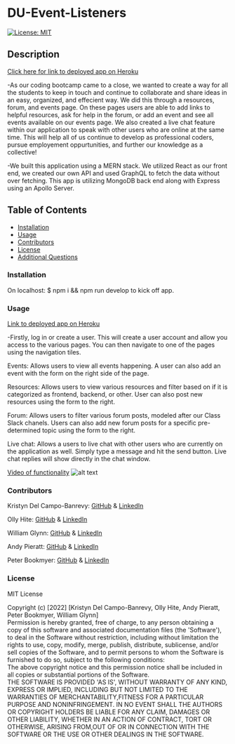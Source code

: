 # DU-Event-Listeners

[![License: MIT](https://img.shields.io/badge/License-MIT-yellow.svg)](https://opensource.org/licenses/MIT)

## Description

[Click here for link to deployed app on Heroku](https://du-event-listeners.herokuapp.com/)

-As our coding bootcamp came to a close, we wanted to create a way for all the students to keep in touch and continue to collaborate and share ideas in an easy, organized, and effecient way. We did this through a resources, forum, and events page. On these pages users are able to add links to helpful resources, ask for help in the forum, or add an event and see all events available on our events page. We also created a live chat feature within our application to speak with other users who are online at the same time. This will help all of us continue to develop as professional coders, pursue employement oppurtunities, and further our knowledge as a collective!

-We built this application using a MERN stack. We utilized React as our front end, we created our own API and used GraphQL to fetch the data without over fetching. This app is utilizing MongoDB back end along with Express using an Apollo Server.

## Table of Contents

- [Installation](#installation)
- [Usage](#usage)
- [Contributors](#contributors)
- [License](#license)
- [Additional Questions](#additional-questions)

### Installation

On localhost: $ npm i && npm run develop to kick off app.

### Usage

[Link to deployed app on Heroku](https://du-event-listeners.herokuapp.com/)

-Firstly, log in or create a user. This will create a user account and allow you access to the various pages. You can then navigate to one of the pages using the navigation tiles.

Events: Allows users to view all events happening. A user can also add an event with the form on the right side of the page.

Resources: Allows users to view various resources and filter based on if it is categorized as frontend, backend, or other. User can also post new resources using the form to the right.

Forum: Allows users to filter various forum posts, modeled after our Class Slack chanels. Users can also add new forum posts for a specific pre-determined topic using the form to the right.

Live chat: Allows a users to live chat with other users who are currently on the application as well. Simply type a message and hit the send button. Live chat replies will show directly in the chat window.

[Video of functionality](https://drive.google.com/file/d/1aM03f2XXqSeHzVfESaw7nIeB9Jc0qvVP/view)
![alt text](assets/Event-Listeners.gif)

### Contributors

Kristyn Del Campo-Banrevy: [GitHub](https://github.com/MinnieAkuma199) & [LinkedIn](https://www.linkedin.com/in/kristyn-del-campo-banrevy-8060b2197/)

Olly Hite: [GitHub](https://github.com/ollyhite) & [LinkedIn](https://www.linkedin.com/in/pei-yun-hite-29a3b49a/)

William Glynn: [GitHub](https://github.com/ruxpin86) & [LinkedIn](https://www.linkedin.com/in/william-ted-glynn-71b269125)

Andy Pieratt: [GitHub](https://github.com/andypieratt) & [LinkedIn](https://www.linkedin.com/in/andrew-pieratt/)

Peter Bookmyer: [GitHub](https://github.com/PeterBookmyer) & [LinkedIn](https://www.linkedin.com/in/peter-bookmyer-60a77144/)

### License

MIT License

Copyright (c) [2022] [Kristyn Del Campo-Banrevy, Olly Hite, Andy Pieratt, Peter Bookmyer, William Glynn]<br /> Permission is hereby granted, free of charge, to any person obtaining a copy of this software and associated documentation files (the 'Software'), to deal in the Software without restriction, including without limitation the rights to use, copy, modify, merge, publish, distribute, sublicense, and/or sell copies of the Software, and to permit persons to whom the Software is furnished to do so, subject to the following conditions:<br />The above copyright notice and this permission notice shall be included in all copies or substantial portions of the Software.<br />THE SOFTWARE IS PROVIDED 'AS IS', WITHOUT WARRANTY OF ANY KIND, EXPRESS OR IMPLIED, INCLUDING BUT NOT LIMITED TO THE WARRANTIES OF MERCHANTABILITY,FITNESS FOR A PARTICULAR PURPOSE AND NONINFRINGEMENT. IN NO EVENT SHALL THE AUTHORS OR COPYRIGHT HOLDERS BE LIABLE FOR ANY CLAIM, DAMAGES OR OTHER LIABILITY, WHETHER IN AN ACTION OF CONTRACT, TORT OR OTHERWISE, ARISING FROM,OUT OF OR IN CONNECTION WITH THE SOFTWARE OR THE USE OR OTHER DEALINGS IN THE SOFTWARE.

